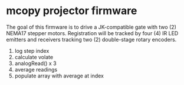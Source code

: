 # mcopy projector firmware

The goal of this firmware is to drive a JK-compatible gate
with two (2) NEMA17 stepper motors. Registration will be tracked
by four (4) IR LED emitters and receivers tracking two (2) 
double-stage rotary encoders.


1. log step index
2. calculate volate
3. analogRead() x 3
4. average readings
5. populate array with average at index

